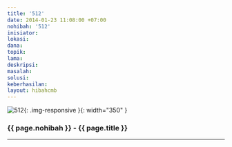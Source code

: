 ```yaml
---
title: '512'
date: 2014-01-23 11:08:00 +07:00
nohibah: '512'
inisiator: 
lokasi: 
dana: 
topik: 
lama: 
deskripsi: 
masalah: 
solusi: 
keberhasilan: 
layout: hibahcmb
---
```


![512](/static/img/hibahcmb/512.png){: .img-responsive }{: width="350" }

### {{ page.nohibah }} - {{ page.title }}

---
